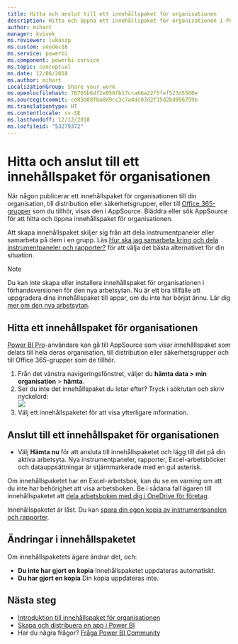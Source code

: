 ```yaml
---
title: Hitta och anslut till ett innehållspaket för organisationen
description: Hitta och öppna ett innehållspaket för organisationen i Power BI
author: mihart
manager: kvivek
ms.reviewer: lukaszp
ms.custom: seodec18
ms.service: powerbi
ms.component: powerbi-service
ms.topic: conceptual
ms.date: 12/06/2018
ms.author: mihart
LocalizationGroup: Share your work
ms.openlocfilehash: 78765b6df2e058fb17cca66a22f5fef523d5500e
ms.sourcegitcommit: cd85d88fba0d9cc3c7a4dc03d2f35d2bd096759b
ms.translationtype: HT
ms.contentlocale: sv-SE
ms.lasthandoff: 12/12/2018
ms.locfileid: "53279372"
---
```

# <a name="find-and-connect-to-an-organizational-content-pack"></a>Hitta och anslut till ett innehållspaket för organisationen

När någon publicerar ett innehållspaket för organisationen till din organisation, till distribution eller säkerhetsgrupper, eller till [Office 365-grupper](https://support.office.com/article/Create-a-group-in-Office-365-7124dc4c-1de9-40d4-b096-e8add19209e9) som du tillhör, visas den i AppSource.  Bläddra eller sök AppSource för att hitta och öppna innehållspaket för organisationen.

Att skapa innehållspaket skiljer sig från att dela instrumentpaneler eller samarbeta på dem i en grupp. Läs [Hur ska jag samarbeta kring och dela instrumentpaneler och rapporter?](../service-how-to-collaborate-distribute-dashboards-reports.md) för att välja det bästa alternativet för din situation.

> [!NOTE]
> Du kan inte skapa eller installera innehållspaket för organisationen i förhandsversionen för den nya arbetsytan. Nu är ett bra tillfälle att uppgradera dina innehållspaket till appar, om du inte har börjat ännu. Lär dig [mer om den nya arbetsytan](../service-create-the-new-workspaces.md).
> 

## <a name="find-an-organizational-content-pack"></a>Hitta ett innehållspaket för organisationen
[Power BI Pro](https://powerbi.microsoft.com/pricing)-användare kan gå till AppSource som visar innehållspaket som delats till hela deras organisation, till distribution eller säkerhetsgrupper och till Office 365-grupper som de tillhör.  

1. Från det vänstra navigeringsfönstret, väljer du **hämta data \> min organisation** \> **hämta**.
2. Ser du inte det innehållspaket du letar efter? Tryck i sökrutan och skriv nyckelord:  
    ![](media/end-user-content-pack/cp_searchbox.png)
3. Välj ett innehållspaketet för att visa ytterligare information.

## <a name="connect-to-an-organizational-content-pack"></a>Anslut till ett innehållspaket för organisationen
* Välj **Hämta nu** för att ansluta till innehållspaketet och lägg till det på din aktiva arbetsyta. Nya instrumentpaneler, rapporter, Excel-arbetsböcker och datauppsättningar är stjärnmarkerade med en gul asterisk.

Om innehållspaketet har en Excel-arbetsbok, kan du se en varning om att du inte har behörighet att visa arbetsboken. Be i sådana fall ägaren till innehållspaketet att [dela arbetsboken med dig i OneDrive för företag](https://support.office.com/article/Share-documents-or-folders-in-Office-365-1fe37332-0f9a-4719-970e-d2578da4941c). 

Innehållspaketet är låst. Du kan [spara din egen kopia av instrumentpanelen och rapporter](../service-organizational-content-pack-copy-refresh-access.md). 

## <a name="changes-to-the-content-pack"></a>Ändringar i innehållspaketet
Om innehållspaketets ägare ändrar det, och: 

* **Du inte har gjort en kopia** Innehållspaketet uppdateras automatiskt.
* **Du har gjort en kopia** Din kopia uppdateras inte. 

## <a name="next-steps"></a>Nästa steg
* [Introduktion till innehållspaket för organisationen](../service-organizational-content-pack-introduction.md)  
* [Skapa och distribuera en app i Power BI](../service-create-distribute-apps.md)
* Har du några frågor? [Fråga Power BI Community](http://community.powerbi.com/)


